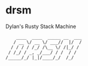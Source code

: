 # drsm

Dylan's Rusty Stack Machine

```
    ____  ____  _____ __  ___
   / __ \/ __ \/ ___//  |/  /
  / / / / /_/ /\__ \/ /|_/ /
 / /_/ / _, _/___/ / /  / /
/_____/_/ |_|/____/_/  /_/
```

